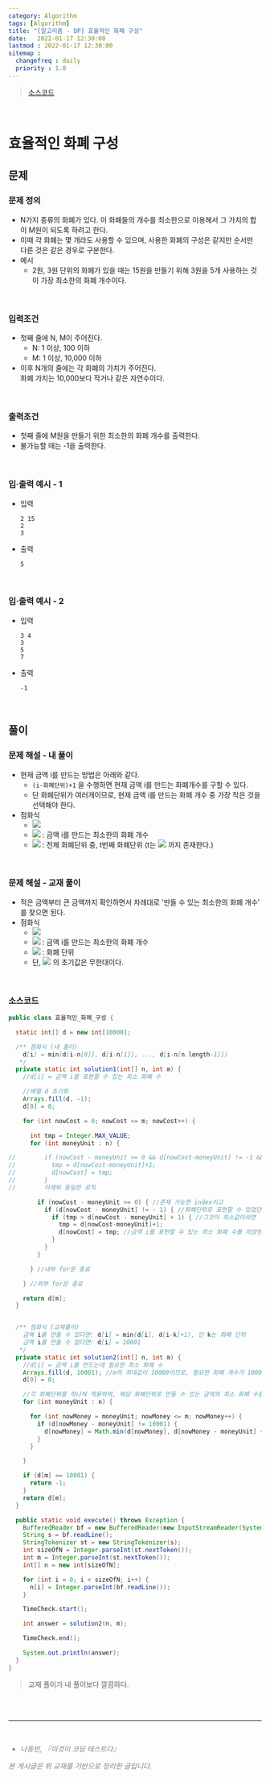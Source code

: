 ```yaml
---
category: Algorithm
tags: [Algorithm]
title: "[알고리즘 - DP] 효율적인 화폐 구성"
date:   2022-01-17 12:30:00 
lastmod : 2022-01-17 12:30:00
sitemap :
  changefreq : daily
  priority : 1.0
---
```


> [소스코드](https://github.com/TaegyunWoo/algorithm-study/blob/main/src/main/java/dp/효율적인_화폐_구성.java)

<br/>

# 효율적인 화폐 구성
## 문제
### 문제 정의

- N가지 종류의 화폐가 있다. 이 화폐들의 개수를 최소한으로 이용해서 그 가치의 합이 M원이 되도록 하려고 한다.
- 이때 각 화폐는 몇 개라도 사용할 수 있으며, 사용한 화폐의 구성은 같지만 순서만 다른 것은 같은 경우로 구분한다.
- 예시
    - 2원, 3원 단위의 화폐가 있을 때는 15원을 만들기 위해 3원을 5개 사용하는 것이 가장 최소한의 화폐 개수이다.

<br/>

### 입력조건
- 첫째 줄에 N, M이 주어진다.
    - N: 1 이상, 100 이하
    - M: 1 이상, 10,000 이하
- 이후 N개의 줄에는 각 화폐의 가치가 주어진다.  
  화폐 가치는 10,000보다 작거나 같은 자연수이다.

<br/>

### 출력조건
- 첫째 줄에 M원을 만들기 위한 최소한의 화폐 개수를 출력한다.
- 불가능할 때는 -1을 출력한다.

<br/>

### 입·출력 예시 - 1
- 입력
  ```text
  2 15
  2
  3
  ```

- 출력
  ```text
  5
  ```

<br/>

### 입·출력 예시 - 2
- 입력
  ```text
  3 4
  3
  5
  7
  ```

- 출력
  ```text
  -1
  ```

<br/>

## 풀이
### 문제 해설 - 내 풀이
- 현재 금액 i를 만드는 방법은 아래와 같다.
  - `(i-화폐단위)+1` 을 수행하면 현재 금액 i를 만드는 화폐개수를 구할 수 있다.
  - 단 화폐단위가 여러개이므로, 현재 금액 i를 만드는 화폐 개수 중 가장 작은 것을 선택해야 한다.
- 점화식
  - ![](https://latex.codecogs.com/svg.image?\alpha_{i}=min(\alpha_{i-k_{1}},\alpha_{i-k_{2}},\alpha_{i-k_{3}},...,\alpha_{i-k_{u}})+1)
  - ![](https://latex.codecogs.com/svg.image?\alpha_{i}) : 금액 i를 만드는 최소한의 화폐 개수
  - ![](https://latex.codecogs.com/svg.image?k_{t}) : 전체 화폐단위 중, t번째 화폐단위 (t는 ![](https://latex.codecogs.com/svg.image?u) 까지 존재한다.)

<br/>

### 문제 해설 - 교재 풀이
- 적은 금액부터 큰 금액까지 확인하면서 차례대로 '만들 수 있는 최소한의 화폐 개수' 를 찾으면 된다.
- 점화식
  - ![](https://latex.codecogs.com/svg.image?\alpha_{i}=min(\alpha_{i},\alpha_{i-k}+1))
  - ![](https://latex.codecogs.com/svg.image?\alpha_{i}) : 금액 i를 만드는 최소한의 화폐 개수
  - ![](https://latex.codecogs.com/svg.image?k) : 화폐 단위
  - 단, ![](https://latex.codecogs.com/svg.image?\alpha_{i}) 의 초기값은 무한대이다.


<br/>

### 소스코드
```java
public class 효율적인_화폐_구성 {

  static int[] d = new int[10000];

  /** 점화식 (내 풀이)
    d[i] = min(d[i-n[0]], d[i-n[1]], ..., d[i-n[n.length-1]])
   */
  private static int solution1(int[] n, int m) {
    //d[i] = 금액 i를 표현할 수 있는 최소 화폐 수

    //배열 d 초기화
    Arrays.fill(d, -1);
    d[0] = 0;

    for (int nowCost = 0; nowCost <= m; nowCost++) {

      int tmp = Integer.MAX_VALUE;
      for (int moneyUnit : n) {

//        if (nowCost - moneyUnit >= 0 && d[nowCost-moneyUnit] != -1 && tmp > d[nowCost-moneyUnit]+1) {
//          tmp = d[nowCost-moneyUnit]+1;
//          d[nowCost] = tmp;
//        }
//        아래와 동일한 로직

        if (nowCost - moneyUnit >= 0) { //존재 가능한 index이고
          if (d[nowCost - moneyUnit] != - 1) { //화폐단위로 표현할 수 있었던 것이고
            if (tmp > d[nowCost - moneyUnit] + 1) { //그것이 최소값이라면
              tmp = d[nowCost-moneyUnit]+1;
              d[nowCost] = tmp; //금액 i를 표현할 수 있는 최소 화폐 수를 저장한다.
            }
          }
        }

      } //내부 for문 종료

    } //외부 for문 종료

    return d[m];
  }


  /** 점화식 (교재풀이)
    금액 i를 만들 수 있다면: d[i] = min(d[i], d[i-k]+1), 단 k는 화폐 단위
    금액 i를 만들 수 없다면: d[i] = 10001
   */
  private static int solution2(int[] n, int m) {
    //d[i] = 금액 i를 만드는데 필요한 최소 화폐 수
    Arrays.fill(d, 10001); //m의 최대값이 10000이므로, 필요한 화폐 개수가 10000을 넘어간다면 만들 수 없는 금액이라는 뜻이다.
    d[0] = 0;

    //각 화폐단위를 하나씩 적용하며, 해당 화폐단위로 만들 수 있는 금액의 최소 화폐 수를 갱신한다.
    for (int moneyUnit : n) {

      for (int nowMoney = moneyUnit; nowMoney <= m; nowMoney++) {
        if (d[nowMoney - moneyUnit] != 10001) {
          d[nowMoney] = Math.min(d[nowMoney], d[nowMoney - moneyUnit] + 1);
        }
      }

    }

    if (d[m] == 10001) {
      return -1;
    }
    return d[m];
  }

  public static void execute() throws Exception {
    BufferedReader bf = new BufferedReader(new InputStreamReader(System.in));
    String s = bf.readLine();
    StringTokenizer st = new StringTokenizer(s);
    int sizeOfN = Integer.parseInt(st.nextToken());
    int m = Integer.parseInt(st.nextToken());
    int[] n = new int[sizeOfN];

    for (int i = 0; i < sizeOfN; i++) {
      n[i] = Integer.parseInt(bf.readLine());
    }

    TimeCheck.start();

    int answer = solution2(n, m);

    TimeCheck.end();

    System.out.println(answer);
  }
}

```

> 교재 풀이가 내 풀이보다 깔끔하다.

<br><br>

---

<br>
<div style="font-style: italic;color: gray;">
  <ul>
    <li>나동빈, 『이것이 코딩 테스트다』</li>
  </ul>
  본 게시글은 위 교재를 기반으로 정리한 글입니다.
</div>